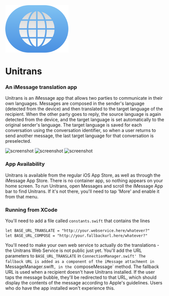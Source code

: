 
<img src="https://github.com/kimrypstra/Unitrans15/blob/master/Website.png" alt="Unitrans Logo" width="200px"/>

# Unitrans
### An iMessage translation app

Unitrans is an iMessage app that allows two parties to communicate in their own languages. Messages are composed in the sender's language (detected from the device) and then translated to the target language of the recipient. When the other party goes to reply, the source language is again detected from the device, and the target language is set automatically to the original sender's language. The target language is saved for each conversation using the conversation identifier, so when a user returns to send another message, the last target language for that conversation is preselected. 

 <img src="https://static1.squarespace.com/static/5549e380e4b043f083f162e7/57d176d0ebbd1a98aa652533/58a502b1b3db2bd67b5ab8f0/1487209145431/Simulator+Screen+Shot+15+Feb+2017%2C+1.12.36+pm.png" alt="screenshot" width="200px"/> <img src="https://static1.squarespace.com/static/5549e380e4b043f083f162e7/57d176d0ebbd1a98aa652533/58a502b5893fc03ae8a6352b/1487209158002/Simulator+Screen+Shot+15+Feb+2017%2C+1.14.08+pm.png" alt="screenshot" width="200px"/> <img src="https://static1.squarespace.com/static/5549e380e4b043f083f162e7/57d176d0ebbd1a98aa652533/58a502b5893fc03ae8a6352b/1487209158002/Simulator+Screen+Shot+15+Feb+2017%2C+1.14.08+pm.png" alt="screenshot" width="200px"/>

### App Availability 

Unitrans is available from the regular iOS App Store, as well as through the iMessage App Store. There is no container app, so nothing appears on your home screen. To run Unitrans, open Messages and scroll the iMessage App bar to find Unitrans. If it's not there, you'll need to tap 'More' and enable it from that menu. 

### Running from XCode

You'll need to add a file called `constants.swift` that contains the lines 

```
let BASE_URL_TRANSLATE = "http://your.webservice.here/whatever?"
let BASE_URL_COMPOSE = "http://your.fallbackurl.here/whatever?"
```

You'll need to make your own web service to actually do the translations - the Unitrans Web Service is not public just yet. 
You'll add the URL parameters to `BASE_URL_TRANSLATE` in `ConnectionManager.swift'
The fallback URL is added as a component of the iMessage attachment in `MessageManager.swift`, in the `composeMessage` method. The fallback URL is used when a recipient doesn't have Unitrans installed. If the user taps the message bubble, they'll be redirected to that URL, which should display the contents of the message according to Apple's guidelines. Users who do have the app installed won't experience this. 
